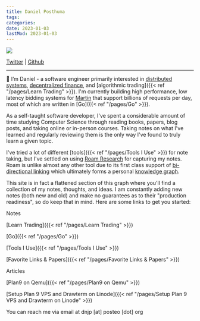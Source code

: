 ```yaml
---
title: Daniel Posthuma
tags:
categories:
date: 2023-01-03
lastMod: 2023-01-03
---
```

![](.//assets/ahr0chm6ly9maxjlymfzzxn0b3jhz2uuz29vz2xlyxbpcy5jb20vdjavyi9maxjlc2nyaxb0ltu3n2eylmfwchnwb3quy29tl28vaw1ncyuyrmfwccuyrmruanalmkzmsm53n2m0euxalmpwzz9hbhq9bwvkawemdg9rzw49mjzizjaxnzatndezyy00mtq3lthmm2etm2vkzmnknduyzjfj.jpg)

[Twitter](https://twitter.com/_dnjp) | [Github](https://github.com/dnjp)

---

👋 I’m Daniel - a software engineer primarily interested in [distributed systems](https://en.wikipedia.org/wiki/Distributed_computing), [decentralized finance](https://en.wikipedia.org/wiki/Decentralized_finance), and [algorithmic trading]({{< ref "/pages/Learn Trading" >}}). I'm currently building high performance, low latency bidding systems for [Martin](https://martin.ai/) that support billions of requests per day, most of which are written in [Go]({{< ref "/pages/Go" >}}). 

As a self-taught software developer, I've spent a considerable amount of time studying Computer Science through reading books, papers, blog posts, and taking online or in-person courses. Taking notes on what I've learned and regularly reviewing them is the only way I've found to truly learn a given topic.

I've tried a lot of different [tools]({{< ref "/pages/Tools I Use" >}}) for note taking, but I've settled on using [Roam Research](https://roamresearch.com/) for capturing my notes. Roam is unlike almost any other tool due to its first class support of [bi-directional linking](https://maggieappleton.com/bidirectionals) which ultimately forms a personal [knowledge graph](https://en.wikipedia.org/wiki/Knowledge_graph). 

This site is in fact a flattened section of this graph where you'll find a collection of my notes, thoughts, and ideas. I am constantly adding new notes (both new and old) and make no guarantees as to their "production readiness", so do keep that in mind. Here are some links to get you started:

Notes

[Learn Trading]({{< ref "/pages/Learn Trading" >}})

[Go]({{< ref "/pages/Go" >}})

[Tools I Use]({{< ref "/pages/Tools I Use" >}})

[Favorite Links & Papers]({{< ref "/pages/Favorite Links & Papers" >}})



Articles

[Plan9 on Qemu]({{< ref "/pages/Plan9 on Qemu" >}})

[Setup Plan 9 VPS and Drawterm on Linode]({{< ref "/pages/Setup Plan 9 VPS and Drawterm on Linode" >}})



You can reach me via email at dnjp [at] posteo [dot] org
